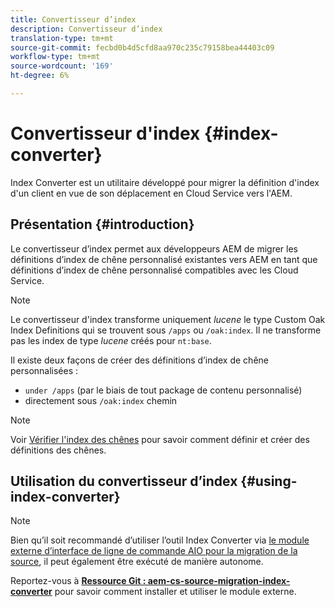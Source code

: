 ```yaml
---
title: Convertisseur d’index
description: Convertisseur d’index
translation-type: tm+mt
source-git-commit: fecbd0b4d5cfd8aa970c235c79158bea44403c09
workflow-type: tm+mt
source-wordcount: '169'
ht-degree: 6%

---
```



# Convertisseur d&#39;index {#index-converter}

Index Converter est un utilitaire développé pour migrer la définition d&#39;index d&#39;un client en vue de son déplacement en Cloud Service vers l&#39;AEM.

## Présentation {#introduction}

Le convertisseur d’index permet aux développeurs AEM de migrer les définitions d’index de chêne personnalisé existantes vers AEM en tant que définitions d’index de chêne personnalisé compatibles avec les Cloud Service.

>[!NOTE]
>Le convertisseur d&#39;index transforme uniquement *lucene* le type Custom Oak Index Definitions qui se trouvent sous `/apps` ou `/oak:index`. Il ne transforme pas les index de type *lucene* créés pour `nt:base`.

Il existe deux façons de créer des définitions d’index de chêne personnalisées :

* `under /apps` (par le biais de tout package de contenu personnalisé)
* directement sous `/oak:index` chemin

>[!NOTE]
>Voir [Vérifier l&#39;index des chênes](https://adobe-consulting-services.github.io/acs-aem-commons/features/ensure-oak-index/index.html) pour savoir comment définir et créer des définitions des chênes.

## Utilisation du convertisseur d’index {#using-index-converter}

>[!NOTE]
>Bien qu’il soit recommandé d’utiliser l’outil Index Converter via [le module externe d’interface de ligne de commande AIO pour la migration de la source](https://github.com/adobe/aio-cli-plugin-aem-cloud-service-migration), il peut également être exécuté de manière autonome.

Reportez-vous à **[Ressource Git : aem-cs-source-migration-index-converter](https://github.com/adobe/aem-cloud-service-source-migration/tree/master/packages/index-converter)** pour savoir comment installer et utiliser le module externe.

